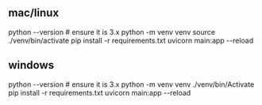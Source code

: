 ## mac/linux

python --version # ensure it is 3.x
python -m venv venv
source ./venv/bin/activate
pip install -r requirements.txt
uvicorn main:app --reload

## windows

python --version # ensure it is 3.x
python -m venv venv
./venv/bin/Activate
pip install -r requirements.txt
uvicorn main:app --reload
